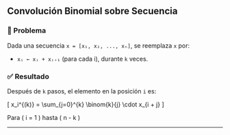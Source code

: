 ## Convolución Binomial sobre Secuencia

### 📌 Problema
Dada una secuencia `x = [x₁, x₂, ..., xₙ]`, se reemplaza `x` por:
- `xᵢ ← xᵢ + xᵢ₊₁` (para cada i), durante `k` veces.

### ✅ Resultado
Después de `k` pasos, el elemento en la posición `i` es:

\[
x_i^{(k)} = \sum_{j=0}^{k} \binom{k}{j} \cdot x_{i + j}
\]

Para \( i = 1 \) hasta \( n - k \)

---
